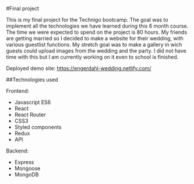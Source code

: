 #Final project

This is my final project for the Technigo bootcamp.
The goal was to implement all the technologies we have learned during this 6 month course. The time we were expected to spend on the project is 80 hours.
My friends are getting married so I decided to make a website for their wedding, with various guestlist functions.
My stretch goal was to make a gallery in wich guests could upload images from the wedding and the party. I did not have time with this but I am currently working on it even to school is finished.

Deployed demo site: https://engerdahl-wedding.netlify.com/

##Technologies used

Frontend:

- Javascript ES6
- React
- React Router
- CSS3
- Styled components
- Redux
- API

Backend:

- Express
- Mongoose
- MongoDB

